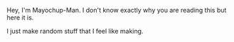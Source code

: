 Hey, I'm Mayochup-Man. I don't know exactly why you are reading this but here it is.

I just make random stuff that I feel like making.
